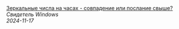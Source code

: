 <!--2024-11-17 10:49:53-->
<div class="yb">
  <a class="nodecor" href="/index.html?tajny/zerkalnye_chisla_na_chasah_-_sovpadenie_ili_poslanie_svyshe">
    <img class="preview" data-videoid="7FENSQKWZEk" src="https://i4.ytimg.com/vi/7FENSQKWZEk/hqdefault.jpg" align="middle" alt="">
  </a>
  <div class="inlbl text">
    <a class="nodecor" href="/index.html?tajny/zerkalnye_chisla_na_chasah_-_sovpadenie_ili_poslanie_svyshe">Зеркальные числа на часах - совпадение или послание свыше?</a><br>
    <i class="smaller2">Свидетель Windows</i><br>
    <i class="smaller3">2024-11-17</i>
  </div>
</div>
